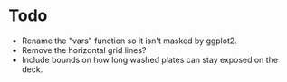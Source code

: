 # Todo

* Rename the "vars" function so it isn't masked by ggplot2.
* Remove the horizontal grid lines?
* Include bounds on how long washed plates can stay exposed on the deck.